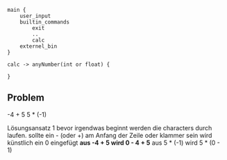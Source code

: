 ```
main {
	user_input
	builtin_commands
		exit
		..
		calc
	externel_bin
}

calc -> anyNumber(int or float) {
	
}
```


## Problem

-4 + 5
5 * (-1)

Lösungsansatz 1
	bevor irgendwas beginnt werden die characters durch laufen. sollte ein - (oder +) am Anfang der Zeile oder klammer sein wird künstlich ein 0 eingefügt
	**aus -4 + 5 wird 0 - 4 + 5**
	aus 5 * (-1) wird 5 * (0 - 1)